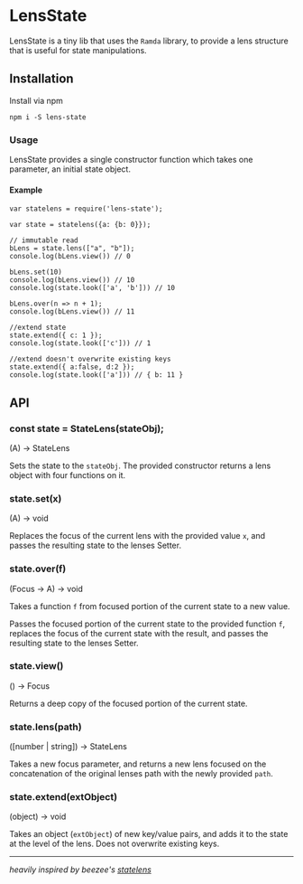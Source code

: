 # LensState

LensState is a tiny lib that uses the `Ramda` library, to provide a lens structure that is useful for state manipulations.

## Installation

Install via npm

```
npm i -S lens-state
```
### Usage

LensState provides a single constructor function which takes one parameter, an initial state object.

#### Example

```
var statelens = require('lens-state');

var state = statelens({a: {b: 0}});

// immutable read
bLens = state.lens(["a", "b"]);
console.log(bLens.view()) // 0

bLens.set(10)
console.log(bLens.view()) // 10
console.log(state.look(['a', 'b'])) // 10

bLens.over(n => n + 1);
console.log(bLens.view()) // 11

//extend state
state.extend({ c: 1 });
console.log(state.look(['c'])) // 1

//extend doesn't overwrite existing keys
state.extend({ a:false, d:2 });
console.log(state.look(['a'])) // { b: 11 }
```

## API

### const state = StateLens(stateObj);

(A) -> StateLens

Sets the state to the `stateObj`. The provided constructor returns a lens object with four functions on it.

### state.set(x)

(A) -> void

Replaces the focus of the current lens with the provided value `x`, and passes the resulting state to the lenses Setter.

### state.over(f)

(Focus -> A) -> void

Takes a function `f` from focused portion of the current state to a new value.

Passes the focused portion of the current state to the provided function `f`, replaces the focus of the current state with the result, and passes the resulting state to the lenses Setter.

### state.view()

() -> Focus

Returns a deep copy of the focused portion of the current state.

### state.lens(path)

([number | string]) -> StateLens

Takes a new focus parameter, and returns a new lens focused on the concatenation of the original lenses path with the newly provided `path`.

### state.extend(extObject)

(object) -> void

Takes an object (`extObject`) of new key/value pairs, and adds it to the state at the level of the lens. Does not overwrite existing keys.

___
*heavily inspired by beezee's [statelens](https://github.com/beezee/statelens)*
